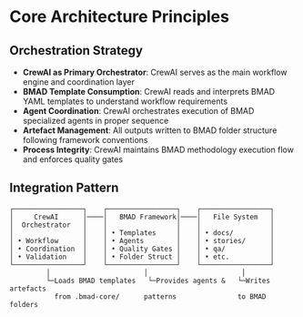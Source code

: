 # Core Architecture Principles

## Orchestration Strategy
- **CrewAI as Primary Orchestrator**: CrewAI serves as the main workflow engine and coordination layer
- **BMAD Template Consumption**: CrewAI reads and interprets BMAD YAML templates to understand workflow requirements
- **Agent Coordination**: CrewAI orchestrates execution of BMAD specialized agents in proper sequence
- **Artefact Management**: All outputs written to BMAD folder structure following framework conventions
- **Process Integrity**: CrewAI maintains BMAD methodology execution flow and enforces quality gates

## Integration Pattern
```
┌─────────────────┐    ┌─────────────────┐    ┌─────────────────┐
│     CrewAI      │────│   BMAD Framework│────│   File System   │
│  Orchestrator   │    │                 │    │                 │
│                 │    │ • Templates     │    │ • docs/         │
│ • Workflow      │    │ • Agents        │    │ • stories/      │
│ • Coordination  │    │ • Quality Gates │    │ • qa/           │
│ • Validation    │    │ • Folder Struct │    │ • etc.          │
└─────────────────┘    └─────────────────┘    └─────────────────┘
         │                       │                       │
         └─Loads BMAD templates   └─Provides agents &   └─Writes artefacts
           from .bmad-core/      patterns               to BMAD folders
```
